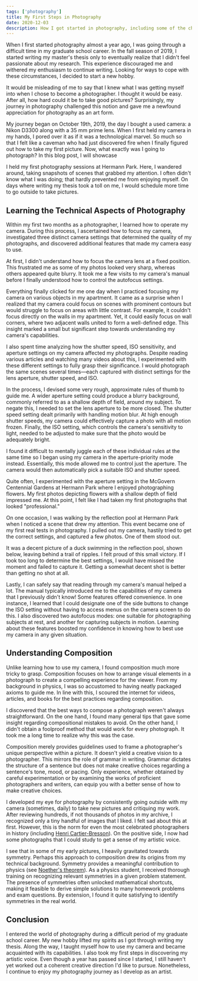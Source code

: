 ```yaml
---
tags: ['photography']
title: My First Steps in Photography
date: 2020-12-03
description: How I got started in photography, including some of the challenges I faced and the lessons I learned.
---
```


<script>
    import ArticlePhoto from '$lib/components/ArticlePhoto.svelte'
    let imageBucket = 'article_images/p3_my_first_steps_in_photography'
</script>

<ArticlePhoto
    imageBucket="{imageBucket}"
    imageName="nikon_d3300"
    caption="My camera: a Nikon D3300 with a Nikon AF-S DX Nikkor 35mm f/1.8G prime lens. December 2020."
    altText="A picture of my camera: a Nikon D3300 with a Nikon AF-S DX Nikkor 35mm f/1.8G prime lens."
/>

When I first started photography almost a year ago, I was going through a difficult time in my graduate school career. In the fall season of 2019, I started writing my master's thesis only to eventually realize that I didn't feel passionate about my research. This experience discouraged me and withered my enthusiasm to continue writing. Looking for ways to cope with these circumstances, I decided to start a new hobby.

It would be misleading of me to say that I knew what I was getting myself into when I chose to become a photographer. I thought it would be easy. After all, how hard could it be to take good pictures? Surprisingly, my journey in photography challenged this notion and gave me a newfound appreciation for photography as an art form.

My journey began on October 19th, 2019, the day I bought a used camera: a Nikon D3300 along with a 35 mm prime lens. When I first held my camera in my hands, I pored over it as if it was a technological marvel. So much so that I felt like a caveman who had just discovered fire when I finally figured out how to take my first picture. Now, what exactly was I going to photograph? In this blog post, I will showcase

I held my first photography sessions at Hermann Park. Here, I wandered around, taking snapshots of scenes that grabbed my attention. I often didn't know what I was doing; that hardly prevented me from enjoying myself. On days where writing my thesis took a toll on me, I would schedule more time to go outside to take pictures.

<ArticlePhoto
    imageBucket="{imageBucket}"
    imageName="mcgovern_lake"
    caption="A view of the Texas Medical Center from McGovern Lake. October 2019."
    altText="A view of the Texas Medical Center from McGovern Lake."
/>

<ArticlePhoto
    imageBucket="{imageBucket}"
    imageName="hermann_park_trees"
    caption="Trees by McGovern Lake. October 2019"
    altText="A collection of tall trees by McGovern Lake."
/>

## Learning the Technical Aspects of Photography

Within my first two months as a photographer, I learned how to operate my camera. During this process, I ascertained how to focus my camera, investigated three distinct camera settings that determined the quality of my photographs, and discovered additional features that made my camera easy to use.

At first, I didn't understand how to focus the camera lens at a fixed position. This frustrated me as some of my photos looked very sharp, whereas others appeared quite blurry. It took me a few visits to my camera's manual before I finally understood how to control the autofocus settings.

Everything finally clicked for me one day when I practiced focusing my camera on various objects in my apartment. It came as a surprise when I realized that my camera could focus on scenes with prominent contours but would struggle to focus on areas with little contrast. For example, it couldn't focus directly on the walls in my apartment. Yet, it could easily focus on wall corners, where two adjacent walls united to form a well-defined edge. This insight marked a small but significant step towards understanding my camera's capabilities.

I also spent time analyzing how the shutter speed, ISO sensitivity, and aperture settings on my camera affected my photographs. Despite reading various articles and watching many videos about this, I experimented with these different settings to fully grasp their significance. I would photograph the same scenes several times—each captured with distinct settings for the lens aperture, shutter speed, and ISO.

In the process, I devised some very rough, approximate rules of thumb to guide me. A wider aperture setting could produce a blurry background, commonly referred to as a shallow depth of field, around my subject. To negate this, I needed to set the lens aperture to be more closed. The shutter speed setting dealt primarily with handling motion blur. At high enough shutter speeds, my camera could effectively capture a photo with all motion frozen. Finally, the ISO setting, which controls the camera's sensitivity to light, needed to be adjusted to make sure that the photo would be adequately bright.

I found it difficult to mentally juggle each of these individual rules at the same time so I began using my camera in the aperture-priority mode instead. Essentially, this mode allowed me to control just the aperture. The camera would then automatically pick a suitable ISO and shutter speed.

Quite often, I experimented with the aperture setting in the McGovern Centennial Gardens at Hermann Park where I enjoyed photographing flowers. My first photos depicting flowers with a shallow depth of field impressed me. At this point, I felt like I had taken my first photographs that looked "professional."

<ArticlePhoto 
    imageBucket="{imageBucket}"
    imageName="flowers-1"
    altText="A picture of two pink roses with a shallow depth of field in the background."
    caption="Pink roses in the rose garden of the McGovern Centennial Gardens. October 2019"
/>

<ArticlePhoto 
    imageBucket="{imageBucket}"
    imageName="flowers-2"
    altText="A picture of daisies with a shallow depth of field in the background."
    caption="Daisies at the McGovern Centennial Gardens."
/>

On one occasion, I was walking by the reflection pool at Hermann Park when I noticed a scene that drew my attention. This event became one of my first real tests in photography. I pulled out my camera, hastily tried to get the correct settings, and captured a few photos. One of them stood out.

It was a decent picture of a duck swimming in the reflection pool, shown below, leaving behind a trail of ripples. I felt proud of this small victory. If I took too long to determine the best settings, I would have missed the moment and failed to capture it. Getting a somewhat decent shot is better than getting no shot at all.

<ArticlePhoto 
    imageBucket="{imageBucket}"
    imageName="duck_reflection_pool"
    altText="A duck swimming in the reflection pool at Hermann Park in Houston, Texas."
    caption="A duck swimming in the reflection pool at Hermann Park. October 2019."
/>

Lastly, I can safely say that reading through my camera's manual helped a lot. The manual typically introduced me to the capabilities of my camera that I previously didn't know! Some features offered convenience. In one instance, I learned that I could designate one of the side buttons to change the ISO setting without having to access menus on the camera screen to do this. I also discovered two autofocus modes: one suitable for photographing subjects at rest, and another for capturing subjects in motion. Learning about these features boosted my confidence in knowing how to best use my camera in any given situation.

## Understanding Composition

Unlike learning how to use my camera, I found composition much more tricky to grasp. Composition focuses on how to arrange visual elements in a photograph to create a compelling experience for the viewer. From my background in physics, I was so accustomed to having neatly packaged axioms to guide me. In line with this, I scoured the internet for videos, articles, and books for the best practices regarding composition.

I discovered that the best ways to compose a photograph weren't always straightforward. On the one hand, I found many general tips that gave some insight regarding compositional mistakes to avoid. On the other hand, I didn't obtain a foolproof method that would work for every photograph. It took me a long time to realize why this was the case.

Composition merely provides guidelines used to frame a photographer's unique perspective within a picture. It doesn't yield a creative vision to a photographer. This mirrors the role of grammar in writing. Grammar dictates the structure of a sentence but does not make creative choices regarding a sentence's tone, mood, or pacing. Only experience, whether obtained by careful experimentation or by examining the works of proficient photographers and writers, can equip you with a better sense of how to make creative choices.

<ArticlePhoto 
    imageBucket="{imageBucket}"
    imageName="discovery_green"
    altText="A view of the George R. Brown Convention center, with Kinder lake in the forground with some yellow kayaks."
    caption="The McGovern Convention Center in downtown Houston. November 2019."
/>

<ArticlePhoto 
    imageBucket="{imageBucket}"
    imageName="texas_medical_center"
    altText="The Texas Medical Center skyline at dusk." 
    caption="The Texas Medical Center skyline at dusk. November 2019."
/>

<ArticlePhoto 
    imageBucket="{imageBucket}"
    imageName="houston_skyline"
    altText="The Houston skyline at night." 
    caption="The Houston skyline at night. November 2019."
/>

I developed my eye for photography by consistently going outside with my camera (sometimes, daily) to take new pictures and critiquing my work. After reviewing hundreds, if not thousands of photos in my archive, I recognized only a tiny handful of images that I liked. I felt sad about this at first. However, this is the norm for even the most celebrated photographers in history (including [Henri Cartier-Bresson](https://petapixel.com/2016/05/25/contact-sheets-story-behind-every-photo/)). On the positive side, I now had some photographs that I could study to get a sense of my artistic voice.

I see that in some of my early pictures, I heavily gravitated towards symmetry. Perhaps this approach to composition drew its origins from my technical background. Symmetry provides a meaningful contribution to physics (see [Noether's theorem](https://www.discovermagazine.com/the-sciences/how-mathematician-emmy-noethers-theorem-changed-physics)). As a physics student, I received thorough training on recognizing relevant symmetries in a given problem statement. The presence of symmetries often unlocked mathematical shortcuts, making it feasible to derive simple solutions to many homework problems and exam questions. By extension, I found it quite satisfying to identify symmetries in the real world.

<ArticlePhoto 
    imageBucket="{imageBucket}"
    imageName="archway_george_r_brown"
    altText="A symmetric view of the walkway in George R. Brown Hall at Rice University." 
    caption="A walkway in the George R. Brown Hall at Rice University. November 2019."
/>

<ArticlePhoto 
    imageBucket="{imageBucket}"
    imageName="archway_lovett_hall"
    altText="A symmetric view of the walkway in Lovett Hall at Rice University." 
    caption="A walkway in Lovett Hall at Rice University. November 2019."
/>

<ArticlePhoto 
    imageBucket="{imageBucket}"
    imageName="rice_football_stadium"
    altText="A symmetric view between a pair of goal posts at the Rice Stadium in Rice University." 
    caption="Rice Stadium. November 2019."
/>

<ArticlePhoto 
    imageBucket="{imageBucket}"
    imageName="hawkins_sculpture_walk"
    altText="A symmetric view of the Hawkins Sculpture Walk at Hermann Park." 
    caption="The Hawkins Sculpture Walk at Hermann Park. November 2019."
/>

<ArticlePhoto 
    imageBucket="{imageBucket}"
    imageName="hermann_park_reflection_pool"
    altText="A symmetric view of the Mary Gibbs and Jesse H. Jones reflection Pool at Hermann Park."
    caption="The Mary Gibbs and Jesse H. Jones Reflection Pool at Hermann Park. October 2019."
/>

<ArticlePhoto 
    imageBucket="{imageBucket}"
    imageName="hermann_park"
    altText="Another symmetric view of the reflection pool at Hermann Park."
    caption="Another view of the reflection pool at Hermann Park. November 2019."
/>

## Conclusion

I entered the world of photography during a difficult period of my graduate school career. My new hobby lifted my spirits as I got through writing my thesis. Along the way, I taught myself how to use my camera and became acquainted with its capabilities. I also took my first steps in discovering my artistic voice. Even though a year has passed since I started, I still haven't yet worked out a coherent creative direction I'd like to pursue. Nonetheless, I continue to enjoy my photography journey as I develop as an artist.
